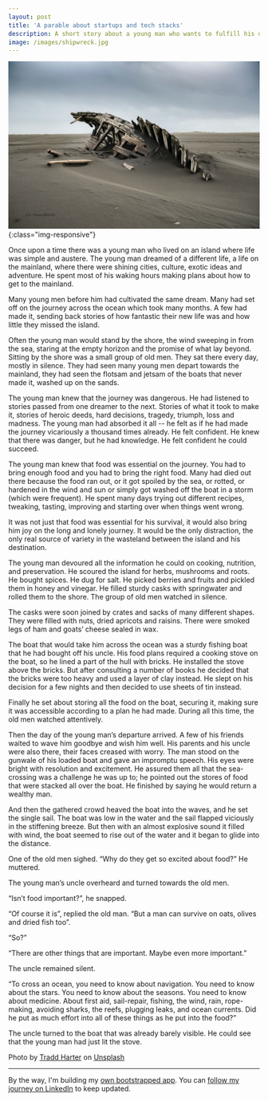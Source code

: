 ```yaml
---
layout: post
title: 'A parable about startups and tech stacks'
description: A short story about a young man who wants to fulfill his dreams
image: /images/shipwreck.jpg
---
```


!['The wreck of a tech stack'](/images/shipwreck.jpg){:class="img-responsive"}

Once upon a time there was a young man who lived on an island where life was simple and austere. The young man dreamed of a different life, a life on the mainland, where there were shining cities, culture, exotic ideas and adventure. He spent most of his waking hours making plans about how to get to the mainland.

Many young men before him had cultivated the same dream. Many had set off on the journey across the ocean which took many months. A few had made it, sending back stories of how fantastic their new life was and how little they missed the island.

Often the young man would stand by the shore, the wind sweeping in from the sea, staring at the empty horizon and the promise of what lay beyond. Sitting by the shore was a small group of old men. They sat there every day, mostly in silence. They had seen many young men depart towards the mainland, they had seen the flotsam and jetsam of the boats that never made it, washed up on the sands.

The young man knew that the journey was dangerous. He had listened to stories passed from one dreamer to the next. Stories of what it took to make it, stories of heroic deeds, hard decisions, tragedy, triumph, loss and madness. The young man had absorbed it all -- he felt as if he had made the journey vicariously a thousand times already. He felt confident. He knew that there was danger, but he had knowledge. He felt confident he could succeed.

The young man knew that food was essential on the journey. You had to bring enough food and you had to bring the right food. Many had died out there because the food ran out, or it got spoiled by the sea, or rotted, or hardened in the wind and sun or simply got washed off the boat in a storm (which were frequent). He spent many days trying out different recipes, tweaking, tasting, improving and starting over when things went wrong.

It was not just that food was essential for his survival, it would also bring him joy on the long and lonely journey. It would be the only distraction, the only real source of variety in the wasteland between the island and his destination.

The young man devoured all the information he could on cooking, nutrition, and preservation. He scoured the island for herbs, mushrooms and roots. He bought spices. He dug for salt. He picked berries and fruits and pickled them in honey and vinegar. He filled sturdy casks with springwater and rolled them to the shore. The group of old men watched in silence.

The casks were soon joined by crates and sacks of many different shapes. They were filled with nuts, dried apricots and raisins. There were smoked legs of ham and goats’ cheese sealed in wax.

The boat that would take him across the ocean was a sturdy fishing boat that he had bought off his uncle. His food plans required a cooking stove on the boat, so he lined a part of the hull with bricks. He installed the stove above the bricks. But after consulting a number of books he decided that the bricks were too heavy and used a layer of clay instead. He slept on his decision for a few nights and then decided to use sheets of tin instead.

Finally he set about storing all the food on the boat, securing it, making sure it was accessible according to a plan he had made. During all this time, the old men watched attentively.

Then the day of the young man’s departure arrived. A few of his friends waited to wave him goodbye and wish him well. His parents and his uncle were also there, their faces creased with worry. The man stood on the gunwale of his loaded boat and gave an impromptu speech. His eyes were bright with resolution and excitement. He assured them all that the sea-crossing was a challenge he was up to; he pointed out the stores of food that were stacked all over the boat. He finished by saying he would return a wealthy man.

And then the gathered crowd heaved the boat into the waves, and he set the single sail. The boat was low in the water and the sail flapped viciously in the stiffening breeze. But then with an almost explosive sound it filled with wind, the boat seemed to rise out of the water and it began to glide into the distance.

One of the old men sighed. “Why do they get so excited about food?” He muttered.

The young man’s uncle overheard and turned towards the old men.

“Isn’t food important?”, he snapped.

“Of course it is”, replied the old man. “But a man can survive on oats, olives and dried fish too”.

“So?”

“There are other things that are important. Maybe even more important.”

The uncle remained silent.

“To cross an ocean, you need to know about navigation. You need to know about the stars. You need to know about the seasons. You need to know about medicine. About first aid, sail-repair, fishing, the wind, rain, rope-making, avoiding sharks, the reefs, plugging leaks, and ocean currents. Did he put as much effort into all of these things as he put into the food?”

The uncle turned to the boat that was already barely visible. He could see that the young man had just lit the stove.

<div class="text-muted">
Photo by <a href="https://unsplash.com/@tradd_harter?utm_source=unsplash&utm_medium=referral&utm_content=creditCopyText">Tradd Harter</a> on <a href="/?utm_source=unsplash&utm_medium=referral&utm_content=creditCopyText">Unsplash</a>
</div>

---
By the way, I'm building my [own bootstrapped app](https://keepthescore.com/). You can [follow my journey on LinkedIn](https://www.linkedin.com/in/casparwrede/) to keep updated.



